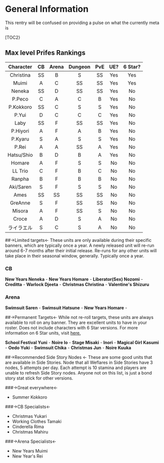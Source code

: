 # General Information

This rentry will be confused on providing a pulse on what the currently meta is

[TOC2}
 
## Max level Prifes Rankings

Character | CB | Arena | Dungeon | PvE | UE? | 6 Star? 
:----: | :----: | :----: | :----: | :----: | :----: | :----: 
Christina | SS | B | S| SS | Yes | Yes
Muimi | A| C | SS | SS | Yes | Yes
Neneka | SS | D | SS | SS | Yes | No
P.Peco | C | A | C | B | Yes | No
P.Kokkoro | SS | C | S | S | Yes | No
P.Yui | D | C | C | C | Yes | No
Laby | SS | F | SS | SS | Yes | No
P.Hiyori | A | F | A | B | Yes | No
P.Kyaru | S | A | S | S | Yes | No
P.Rei | A | A | SS | A | Yes | No
Hatsu/Shio | B | D | B | A | Yes | No
Homare | A | F | S | S | No | No
LL Trio | C | F | B | C | No | No
Ranpha | B | F | B | B | No | No
Aki/Saren | S | F | S | S | No | No
Ames | SS | SS | SS | SS | No | No
GreAnne | S | F | SS | SS | No | No
Misora | A | F | SS | S | No | No
Croce | A | D | S | A | No | No
ライラエル | S | C | S | A | No | No

##->Limited targets<-
These units are only available during their specific banners, which are typically once a year. A newly released unit will re-run around 6-7 months after their initial release. Re-runs for any other units will take place in their seasonal window, generally. Typically once a year.

### CB
**New Years Neneka** -
**New Years Homare** - 
**Liberator(Sex) Nozomi** - 
**Creditta** - 
**Warlock Djeeta** -
**Christmas Christina** - 
**Valentine's Shizuru**

### Arena
**Swimsuit Saren** - 
**Swimsuit Hatsune** - 
**New Years Homare** - 


##->Permanent Targets<-
While not re-roll targets, these units are always available to roll on any banner. They are excellent units to have in your roster. Does not include characters with 6 Star versions. For more information on 6 Star units, visit [here.](https://rentry.org/Six_Star)

**School Festival Yuni** - 
**Noire Io** - 
**Stage Misaki** - 
**Inori** - 
**Magical Girl Kasumi** - 
**Oedo Yuki** - 
**Swimsuit Chika** - 
**Christmas Jun** - 
**Noire Kuuka**

##->Recommended Side Story Nodes <-
These are some good units that are available in Side Stories. Node that all Weflares in Side Stories have 3 nodes, 5 attempts per day. Each attempt is 10 stamina and players are unable to refresh Side Story nodes. Anyone not on this list, is just a bond story stat stick for other versions.

###->Great everywhere<-
- Summer Kokkoro 

###->CB Specialists<-
- Christmas Yukari
- Working Clothes Tamaki
- Cinderella Rima
- Christmas Mahiru

###->Arena Specialists<-
- New Years Muimi
- New Year's Rei